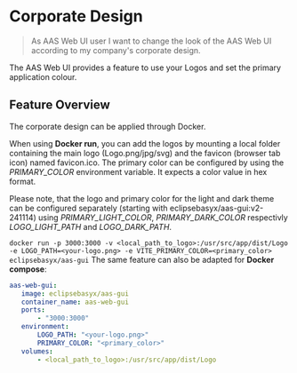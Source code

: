 # Corporate Design

>As AAS Web UI user
>I want to change the look of the AAS Web UI according to my company's corporate design.

The AAS Web UI provides a feature to use your Logos and set the primary application colour.

## Feature Overview

The corporate design can be applied through Docker.

When using **Docker run**, you can add the logos by mounting a local folder containing the main logo (Logo.png/jpg/svg) and the favicon (browser tab icon) named favicon.ico. The primary color can be configured by using the *PRIMARY_COLOR* environment variable. It expects a color value in hex format.

Please note, that the logo and primary color for the light and dark theme can be configured separately (starting with eclipsebasyx/aas-gui:v2-241114) using *PRIMARY_LIGHT_COLOR*, *PRIMARY_DARK_COLOR* respectivly *LOGO_LIGHT_PATH* and *LOGO_DARK_PATH*.

`docker run -p 3000:3000 -v <local_path_to_logo>:/usr/src/app/dist/Logo -e LOGO_PATH=<your-logo.png> -e VITE_PRIMARY_COLOR=<primary_color> eclipsebasyx/aas-gui`
The same feature can also be adapted for **Docker compose**:

```yaml
aas-web-gui:
   image: eclipsebasyx/aas-gui
   container_name: aas-web-gui
   ports:
       - "3000:3000"
   environment:
       LOGO_PATH: "<your-logo.png>"
       PRIMARY_COLOR: "<primary_color>"
   volumes:
       - <local_path_to_logo>:/usr/src/app/dist/Logo
```
